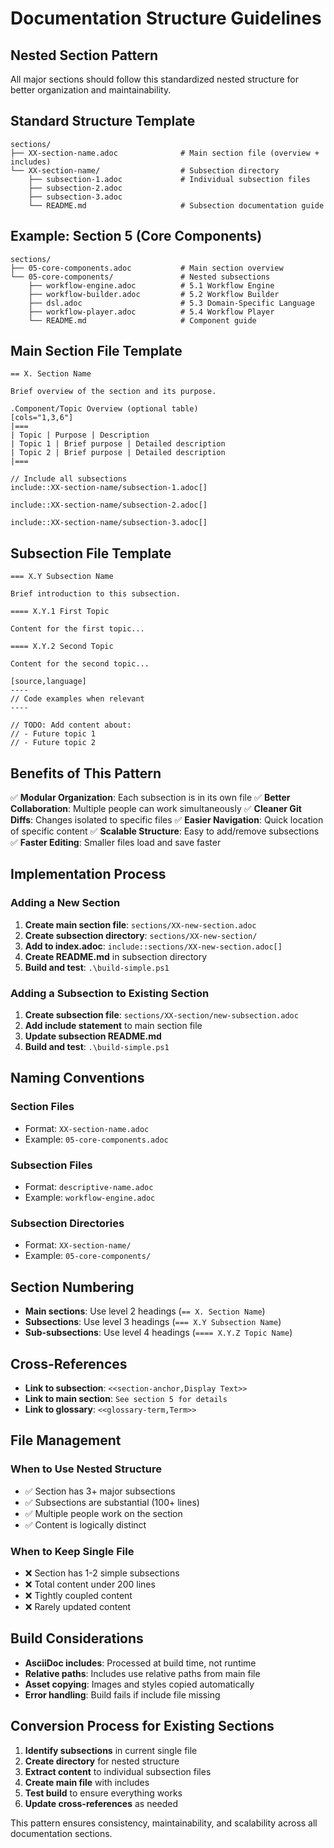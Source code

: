 # Documentation Structure Guidelines

## Nested Section Pattern

All major sections should follow this standardized nested structure for better organization and maintainability.

## Standard Structure Template

```
sections/
├── XX-section-name.adoc              # Main section file (overview + includes)
└── XX-section-name/                  # Subsection directory
    ├── subsection-1.adoc             # Individual subsection files
    ├── subsection-2.adoc
    ├── subsection-3.adoc
    └── README.md                     # Subsection documentation guide
```

## Example: Section 5 (Core Components)

```
sections/
├── 05-core-components.adoc           # Main section overview
└── 05-core-components/               # Nested subsections
    ├── workflow-engine.adoc          # 5.1 Workflow Engine
    ├── workflow-builder.adoc         # 5.2 Workflow Builder  
    ├── dsl.adoc                      # 5.3 Domain-Specific Language
    ├── workflow-player.adoc          # 5.4 Workflow Player
    └── README.md                     # Component guide
```

## Main Section File Template

```asciidoc
== X. Section Name

Brief overview of the section and its purpose.

.Component/Topic Overview (optional table)
[cols="1,3,6"]
|===
| Topic | Purpose | Description
| Topic 1 | Brief purpose | Detailed description
| Topic 2 | Brief purpose | Detailed description
|===

// Include all subsections
include::XX-section-name/subsection-1.adoc[]

include::XX-section-name/subsection-2.adoc[]

include::XX-section-name/subsection-3.adoc[]
```

## Subsection File Template

```asciidoc
=== X.Y Subsection Name

Brief introduction to this subsection.

==== X.Y.1 First Topic

Content for the first topic...

==== X.Y.2 Second Topic

Content for the second topic...

[source,language]
----
// Code examples when relevant
----

// TODO: Add content about:
// - Future topic 1
// - Future topic 2
```

## Benefits of This Pattern

✅ **Modular Organization**: Each subsection is in its own file
✅ **Better Collaboration**: Multiple people can work simultaneously
✅ **Cleaner Git Diffs**: Changes isolated to specific files
✅ **Easier Navigation**: Quick location of specific content
✅ **Scalable Structure**: Easy to add/remove subsections
✅ **Faster Editing**: Smaller files load and save faster

## Implementation Process

### Adding a New Section

1. **Create main section file**: `sections/XX-new-section.adoc`
2. **Create subsection directory**: `sections/XX-new-section/`
3. **Add to index.adoc**: `include::sections/XX-new-section.adoc[]`
4. **Create README.md** in subsection directory
5. **Build and test**: `.\build-simple.ps1`

### Adding a Subsection to Existing Section

1. **Create subsection file**: `sections/XX-section/new-subsection.adoc`
2. **Add include statement** to main section file
3. **Update subsection README.md**
4. **Build and test**: `.\build-simple.ps1`

## Naming Conventions

### Section Files
- Format: `XX-section-name.adoc`
- Example: `05-core-components.adoc`

### Subsection Files  
- Format: `descriptive-name.adoc`
- Example: `workflow-engine.adoc`

### Subsection Directories
- Format: `XX-section-name/`
- Example: `05-core-components/`

## Section Numbering

- **Main sections**: Use level 2 headings (`== X. Section Name`)
- **Subsections**: Use level 3 headings (`=== X.Y Subsection Name`)
- **Sub-subsections**: Use level 4 headings (`==== X.Y.Z Topic Name`)

## Cross-References

- **Link to subsection**: `<<section-anchor,Display Text>>`
- **Link to main section**: `See section 5 for details`
- **Link to glossary**: `<<glossary-term,Term>>`

## File Management

### When to Use Nested Structure
- ✅ Section has 3+ major subsections
- ✅ Subsections are substantial (100+ lines)
- ✅ Multiple people work on the section
- ✅ Content is logically distinct

### When to Keep Single File
- ❌ Section has 1-2 simple subsections
- ❌ Total content under 200 lines
- ❌ Tightly coupled content
- ❌ Rarely updated content

## Build Considerations

- **AsciiDoc includes**: Processed at build time, not runtime
- **Relative paths**: Includes use relative paths from main file
- **Asset copying**: Images and styles copied automatically
- **Error handling**: Build fails if include file missing

## Conversion Process for Existing Sections

1. **Identify subsections** in current single file
2. **Create directory** for nested structure
3. **Extract content** to individual subsection files
4. **Create main file** with includes
5. **Test build** to ensure everything works
6. **Update cross-references** as needed

This pattern ensures consistency, maintainability, and scalability across all documentation sections.